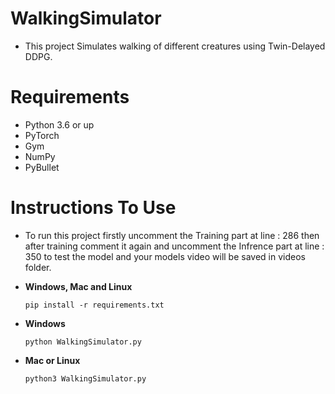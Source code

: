 # WalkingSimulator
- This project Simulates walking of different creatures using Twin-Delayed DDPG.

# Requirements
- Python 3.6 or up
- PyTorch
- Gym
- NumPy
- PyBullet

# Instructions To Use
- To run this project firstly uncomment the Training part at line : 286 then after training comment it again and uncomment the Infrence part at line : 350 to test the model and your models video will be saved in videos folder.

- **Windows, Mac and Linux**
  ``` 
  pip install -r requirements.txt
  ```
- **Windows**
  ```
  python WalkingSimulator.py
  ```
- **Mac or Linux**
  ```
  python3 WalkingSimulator.py
  ```
